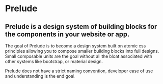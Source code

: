 # Prelude

## Prelude is a design system of building blocks for the components in your website or app. 

The goal of Prelude is to become a design system built on atomic css principles allowing you to compose smaller building blocks into full designs. Small composable units are the goal without all the bloat associated with other systems like bootstrap, or material design.

Prelude does not have a strict naming convention, developer ease of use and understanding is the end goal.
